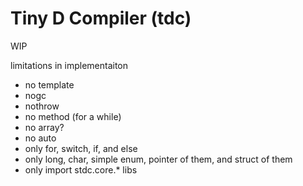 # Tiny D Compiler (tdc)

WIP

limitations in implementaiton

- no template
- nogc
- nothrow
- no method (for a while)
- no array?
- no auto
- only for, switch, if, and else
- only long, char, simple enum, pointer of them, and struct of them
- only import stdc.core.* libs
